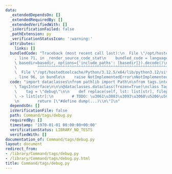```yaml
---
data:
  _extendedDependsOn: []
  _extendedRequiredBy: []
  _extendedVerifiedWith: []
  _isVerificationFailed: false
  _pathExtension: py
  _verificationStatusIcon: ':warning:'
  attributes:
    links: []
  bundledCode: "Traceback (most recent call last):\n  File \"/opt/hostedtoolcache/Python/3.12.5/x64/lib/python3.12/site-packages/onlinejudge_verify/documentation/build.py\"\
    , line 71, in _render_source_code_stat\n    bundled_code = language.bundle(stat.path,\
    \ basedir=basedir, options={'include_paths': [basedir]}).decode()\n          \
    \         ^^^^^^^^^^^^^^^^^^^^^^^^^^^^^^^^^^^^^^^^^^^^^^^^^^^^^^^^^^^^^^^^^^^^^^^^^^^^^^^^^\n\
    \  File \"/opt/hostedtoolcache/Python/3.12.5/x64/lib/python3.12/site-packages/onlinejudge_verify/languages/python.py\"\
    , line 96, in bundle\n    raise NotImplementedError\nNotImplementedError\n"
  code: "import dataclasses\nfrom pathlib import Path\n\nfrom tags.interface import\
    \ TagsInterface\n\n\n@dataclasses.dataclass(frozen=True)\nclass TagsDebug(TagsInterface):\n\
    \    tag = \"debug\"\n\n    def replace(self, lst: list[str], filepath: Path)\
    \ -> list[str]:\n        # TODO: \u3061\u3083\u3093\u3068\u5206\u5C90\u3059\u308B\
    \n        return [\"#define dump(...)\\n\"]\n"
  dependsOn: []
  isVerificationFile: false
  path: Command/tags/debug.py
  requiredBy: []
  timestamp: '1970-01-01 00:00:00+00:00'
  verificationStatus: LIBRARY_NO_TESTS
  verifiedWith: []
documentation_of: Command/tags/debug.py
layout: document
redirect_from:
- /library/Command/tags/debug.py
- /library/Command/tags/debug.py.html
title: Command/tags/debug.py
---
```

